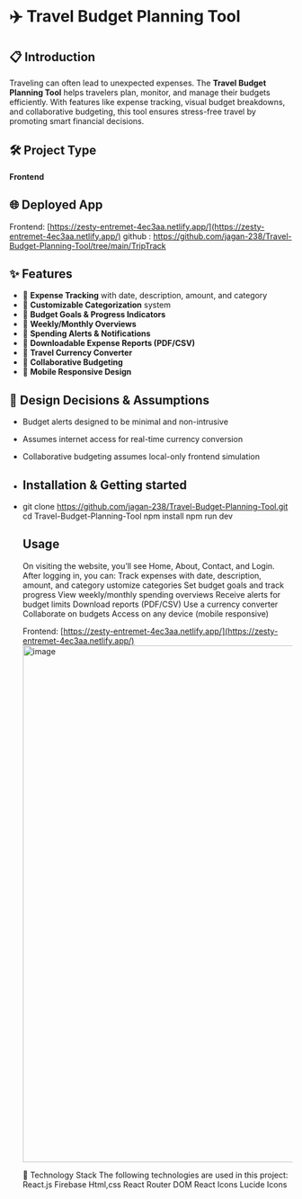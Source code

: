 # ✈️ Travel Budget Planning Tool

## 📋 Introduction
Traveling can often lead to unexpected expenses. The **Travel Budget Planning Tool** helps travelers plan, monitor, and manage their budgets efficiently. With features like expense tracking, visual budget breakdowns, and collaborative budgeting, this tool ensures stress-free travel by promoting smart financial decisions.

## 🛠️ Project Type
**Frontend**

## 🌐 Deployed App
Frontend: [https://zesty-entremet-4ec3aa.netlify.app/](https://zesty-entremet-4ec3aa.netlify.app/)
github :  https://github.com/jagan-238/Travel-Budget-Planning-Tool/tree/main/TripTrack

## ✨ Features
- 📝 **Expense Tracking** with date, description, amount, and category
- 📂 **Customizable Categorization** system
- 🎯 **Budget Goals & Progress Indicators**
- 📆 **Weekly/Monthly Overviews**
- 🚨 **Spending Alerts & Notifications**
- 📁 **Downloadable Expense Reports (PDF/CSV)**
- 💱 **Travel Currency Converter**
- 🤝 **Collaborative Budgeting**
- 📱 **Mobile Responsive Design**

## 🎨 Design Decisions & Assumptions
- Budget alerts designed to be minimal and non-intrusive
- Assumes internet access for real-time currency conversion
- Collaborative budgeting assumes local-only frontend simulation

- ## Installation & Getting started
- git clone https://github.com/jagan-238/Travel-Budget-Planning-Tool.git
  cd Travel-Budget-Planning-Tool
  npm install
  npm run dev

  ## Usage
  On visiting the website, you’ll see Home, About, Contact, and Login. After logging in, you can:
  Track expenses with date, description, amount, and category
  ustomize categories
  Set budget goals and track progress
  View weekly/monthly spending overviews
  Receive alerts for budget limits
  Download reports (PDF/CSV)
  Use a currency converter
  Collaborate on budgets
  Access on any device (mobile responsive)

  Frontend: [https://zesty-entremet-4ec3aa.netlify.app/](https://zesty-entremet-4ec3aa.netlify.app/)
  <img width="920" alt="image" src="https://github.com/user-attachments/assets/5d9f04db-0a7b-4212-a4ee-c766c6ae1bd8" />

  🧱 Technology Stack
  The following technologies are used in this project:
  React.js
  Firebase
  Html,css
  React Router DOM
  React Icons
  Lucide Icons







